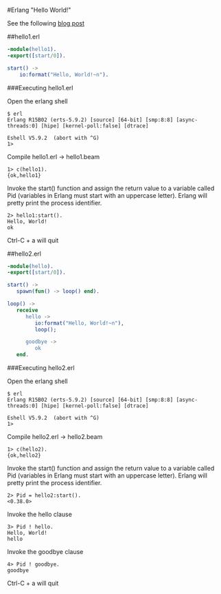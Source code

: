 #Erlang "Hello World!"

See the following [blog post](http://egarson.blogspot.ca/2008/03/real-erlang-hello-world.html)

##hello1.erl

``` erlang
-module(hello1).
-export([start/0]).

start() ->
    io:format("Hello, World!~n").


```

###Executing hello1.erl

Open the erlang shell

``` shell
$ erl
Erlang R15B02 (erts-5.9.2) [source] [64-bit] [smp:8:8] [async-threads:0] [hipe] [kernel-poll:false] [dtrace]

Eshell V5.9.2  (abort with ^G)
1>
```

Compile hello1.erl -> hello1.beam

``` shell
1> c(hello1).
{ok,hello1}
```

Invoke the start() function and assign the return value to a variable called Pid (variables in Erlang must start with an uppercase letter).
Erlang will pretty print the process identifier.

``` shell
2> hello1:start().
Hello, World!
ok
```

Ctrl-C + a will quit

##hello2.erl

``` erlang
-module(hello).
-export([start/0]).

start() ->
   spawn(fun() -> loop() end).

loop() ->
   receive
      hello ->
         io:format("Hello, World!~n"),
         loop();

      goodbye ->
         ok
   end.

```

###Executing hello2.erl

Open the erlang shell

``` shell
$ erl
Erlang R15B02 (erts-5.9.2) [source] [64-bit] [smp:8:8] [async-threads:0] [hipe] [kernel-poll:false] [dtrace]

Eshell V5.9.2  (abort with ^G)
1>
```

Compile hello2.erl -> hello2.beam

``` shell
1> c(hello2).
{ok,hello2}
```

Invoke the start() function and assign the return value to a variable called Pid (variables in Erlang must start with an uppercase letter).
Erlang will pretty print the process identifier.

``` shell
2> Pid = hello2:start().
<0.38.0>
```

Invoke the hello clause

``` shell
3> Pid ! hello.
Hello, World!
hello
```

Invoke the goodbye clause

``` shell
4> Pid ! goodbye.
goodbye
```

Ctrl-C + a will quit
